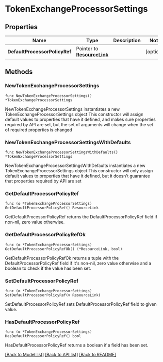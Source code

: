 # TokenExchangeProcessorSettings

## Properties

Name | Type | Description | Notes
------------ | ------------- | ------------- | -------------
**DefaultProcessorPolicyRef** | Pointer to [**ResourceLink**](ResourceLink.md) |  | [optional] 

## Methods

### NewTokenExchangeProcessorSettings

`func NewTokenExchangeProcessorSettings() *TokenExchangeProcessorSettings`

NewTokenExchangeProcessorSettings instantiates a new TokenExchangeProcessorSettings object
This constructor will assign default values to properties that have it defined,
and makes sure properties required by API are set, but the set of arguments
will change when the set of required properties is changed

### NewTokenExchangeProcessorSettingsWithDefaults

`func NewTokenExchangeProcessorSettingsWithDefaults() *TokenExchangeProcessorSettings`

NewTokenExchangeProcessorSettingsWithDefaults instantiates a new TokenExchangeProcessorSettings object
This constructor will only assign default values to properties that have it defined,
but it doesn't guarantee that properties required by API are set

### GetDefaultProcessorPolicyRef

`func (o *TokenExchangeProcessorSettings) GetDefaultProcessorPolicyRef() ResourceLink`

GetDefaultProcessorPolicyRef returns the DefaultProcessorPolicyRef field if non-nil, zero value otherwise.

### GetDefaultProcessorPolicyRefOk

`func (o *TokenExchangeProcessorSettings) GetDefaultProcessorPolicyRefOk() (*ResourceLink, bool)`

GetDefaultProcessorPolicyRefOk returns a tuple with the DefaultProcessorPolicyRef field if it's non-nil, zero value otherwise
and a boolean to check if the value has been set.

### SetDefaultProcessorPolicyRef

`func (o *TokenExchangeProcessorSettings) SetDefaultProcessorPolicyRef(v ResourceLink)`

SetDefaultProcessorPolicyRef sets DefaultProcessorPolicyRef field to given value.

### HasDefaultProcessorPolicyRef

`func (o *TokenExchangeProcessorSettings) HasDefaultProcessorPolicyRef() bool`

HasDefaultProcessorPolicyRef returns a boolean if a field has been set.


[[Back to Model list]](../README.md#documentation-for-models) [[Back to API list]](../README.md#documentation-for-api-endpoints) [[Back to README]](../README.md)


